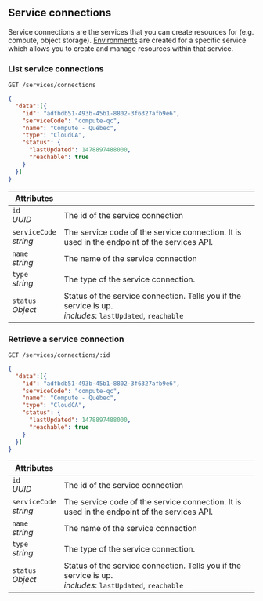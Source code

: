## Service connections

Service connections are the services that you can create resources for (e.g. compute, object storage). [Environments](#environments) are created for a specific service which allows you to create and manage resources within that service.

<!---- The service APIs are documented [here](#serviceApis) ---->


<!-------------------- LIST ORGANIZATIONS -------------------->
### List service connections

`GET /services/connections`

```json
{
  "data":[{
    "id": "adfbdb51-493b-45b1-8802-3f6327afb9e6",
    "serviceCode": "compute-qc",
    "name": "Compute - Québec",
    "type": "CloudCA",
    "status": {  
      "lastUpdated": 1478897488000,
      "reachable": true
    }
  }]
}
```

Attributes | &nbsp;
---- | -----------
`id`<br/>*UUID* | The id of the service connection
`serviceCode`<br/>*string* | The service code of the service connection. It is used in the endpoint of the services API.
`name`<br/>*string* | The name of the service connection
`type`<br/>*string* | The type of the service connection.
`status`<br/>*Object* | Status of the service connection. Tells you if the service is up.<br/>*includes*: `lastUpdated`, `reachable`


<!-------------------- GET ORGANIZATION -------------------->

### Retrieve a service connection

`GET /services/connections/:id`

```json
{
  "data":[{
    "id": "adfbdb51-493b-45b1-8802-3f6327afb9e6",
    "serviceCode": "compute-qc",
    "name": "Compute - Québec",
    "type": "CloudCA",
    "status": {  
      "lastUpdated": 1478897488000,
      "reachable": true
    }
  }]
}
```

Attributes | &nbsp;
---- | -----------
`id`<br/>*UUID* | The id of the service connection
`serviceCode`<br/>*string* | The service code of the service connection. It is used in the endpoint of the services API.
`name`<br/>*string* | The name of the service connection
`type`<br/>*string* | The type of the service connection.
`status`<br/>*Object* | Status of the service connection. Tells you if the service is up.<br/>*includes*: `lastUpdated`, `reachable`
